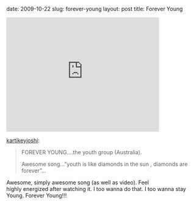 date: 2009-10-22
slug: forever-young
layout: post
title: Forever Young


<iframe width="400" height="299" src="http://www.youtube.com/embed/rQi8wEHMm5Y?wmode=transparent&autohide=1&egm=0&hd=1&iv_load_policy=3&modestbranding=1&rel=0&showinfo=0&showsearch=0" frameborder="0" allowfullscreen></iframe><p><a href="http://kartikeyjoshi.tumblr.com/post/219217249/forever-young-the-youth-group-australia" target="_blank">kartikeyjoshi</a>:</p>

<blockquote>

<p>FOREVER YOUNG….the youth group (Australia).</p>

<p>Awesome song…”youth is like diamonds in the sun , diamonds are forever”…</p>

</blockquote>

<p>Awesome, simply awesome song (as well as video). Feel highly energized after watching it. I too wanna do that. I too wanna stay Young. Forever Young!!!</p>
